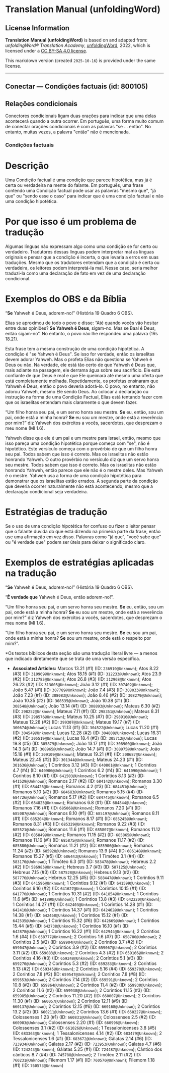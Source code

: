 # Translation Manual (unfoldingWord)

## License Information

**Translation Manual (unfoldingWord)** is based on and adapted from: _unfoldingWord® Translation Academy_, [unfoldingWord](https://unfoldingword.org/utw), 2022, which is licensed under a [CC BY-SA 4.0 license](https://creativecommons.org/licenses/by-sa/4.0/legalcode.en).

This markdown version (created `2025-10-16`) is provided under the same license.



--------------------------------

## Conectar — Condições factuais (id: 800105)

Relações condicionais
---------------------

Conectores condicionais ligam duas orações para indicar que uma delas acontecerá quando a outra ocorrer. Em português, uma forma muito comum de conectar orações condicionais é com as palavras "se ... então". No entanto, muitas vezes, a palavra "então" não é mencionada.

### Condições factuais

Descrição
=========

Uma Condição factual é uma condição que parece hipotética, mas já é certa ou verdadeira na mente do falante. Em português, uma frase contendo uma Condição factual pode usar as palavras "mesmo que", "já que" ou "sendo esse o caso" para indicar que é uma condição factual e não uma condição hipotética.

Por que isso é um problema de tradução
======================================

Algumas línguas não expressam algo como uma condição se for certo ou verdadeiro. Tradutores dessas línguas podem interpretar mal as línguas originais e pensar que a condição é incerta, o que levaria a erros em suas traduções. Mesmo que os tradutores entendam que a condição é certa ou verdadeira, os leitores podem interpretá\-la mal. Nesse caso, seria melhor traduzi\-la como uma declaração de fato em vez de uma declaração condicional.

Exemplos do OBS e da Bíblia
===========================

“**Se** Yahweh é Deus, adorem\-no!” (História 19 Quadro 6 OBS).

Elias se aproximou de todo o povo e disse: “Até quando vocês vão hesitar entre duas opiniões? **Se Yahweh é Deus**, sigam\-no. Mas se Baal é Deus, então sigam\-no”. No entanto, o povo não lhe respondeu uma palavra (1Rs 18\.21\).

Esta frase tem a mesma construção de uma condição hipotética. A condição é "se Yahweh é Deus". Se isso for verdade, então os israelitas devem adorar Yahweh. Mas o profeta Elias não questiona se Yahweh é Deus ou não. Na verdade, ele está tão certo de que Yahweh é Deus que, mais adiante na passagem, ele derrama água sobre seu sacrifício. Ele está confiante de que Deus é real e que Ele queimará até mesmo uma oferta que está completamente molhada. Repetidamente, os profetas ensinaram que Yahweh é Deus, então o povo deveria adorá\-lo. O povo, no entanto, não adorou Yahweh, mesmo Ele sendo Deus. Ao colocar a declaração ou instrução na forma de uma Condição Factual, Elias está tentando fazer com que os israelitas entendam mais claramente o que devem fazer.

“Um filho honra seu pai, e um servo honra seu mestre. **Se** eu, então, sou um pai, onde está a minha honra? **Se** eu sou um mestre, onde está a reverência por mim?” diz Yahweh dos exércitos a vocês, sacerdotes, que desprezam o meu nome (Ml 1\.6\).

Yahweh disse que ele é um pai e um mestre para Israel, então, mesmo que isso pareça uma condição hipotética porque começa com "se", não é hipotético. Este versículo começa com o provérbio de que um filho honra seu pai. Todos sabem que isso é correto. Mas os israelitas não estão honrando Yahweh. O outro provérbio no versículo diz que um servo honra seu mestre. Todos sabem que isso é correto. Mas os israelitas não estão honrando Yahweh, então parece que ele não é o mestre deles. Mas Yahweh é o mestre. Yahweh usa a forma de uma condição hipotética para demonstrar que os israelitas estão errados. A segunda parte da condição que deveria ocorrer naturalmente não está acontecendo, mesmo que a declaração condicional seja verdadeira.

Estratégias de tradução
=======================

Se o uso de uma condição hipotética for confuso ou fizer o leitor pensar que o falante duvida do que está dizendo na primeira parte da frase, então use uma afirmação em vez disso. Palavras como "já que", "você sabe que" ou "é verdade que" podem ser úteis para deixar o significado claro.

Exemplos de estratégias aplicadas na tradução
=============================================

“**Se** Yahweh é Deus, adorem\-no!” (História 19 Quadro 6 OBS).

“**É verdade que** Yahweh é Deus, então adorem\-no!”.

“Um filho honra seu pai, e um servo honra seu mestre. **Se** eu, então, sou um pai, onde está a minha honra? **Se** eu sou um mestre, onde está a reverência por mim?” diz Yahweh dos exércitos a vocês, sacerdotes, que desprezam o meu nome (Ml 1\.6\).

“Um filho honra seu pai, e um servo honra seu mestre. **Se** eu sou um pai, onde está a minha honra? **Se** sou um mestre, onde está o respeito por mim?”.

\*Os textos bíblicos desta seção são uma tradução literal livre — a menos que indicado diretamente que se trata de uma versão específica.

* **Associated Articles:** Marcos 13.21 (#1) (ID: `236910@Unknown`); Atos 8.22 (#3) (ID: `310969@Unknown`); Atos 18.15 (#1) (ID: `312233@Unknown`); Atos 23.9 (#2) (ID: `312782@Unknown`); Atos 26.8 (#3) (ID: `312968@Unknown`); Atos 26.23 (#2) (ID: `313005@Unknown`); João 3.12 (#1) (ID: `307402@Unknown`); João 5.47 (#1) (ID: `307789@Unknown`); João 7.4 (#3) (ID: `308033@Unknown`); João 7.23 (#1) (ID: `308083@Unknown`); João 8.46 (#2) (ID: `308279@Unknown`); João 10.35 (#2) (ID: `308535@Unknown`); João 10.38 (#1) (ID: `308548@Unknown`); João 13.14 (#1) (ID: `308893@Unknown`); Mateus 6.30 (#2) (ID: `298252@Unknown`); Mateus 7.11 (#1) (ID: `298351@Unknown`); Mateus 8.31 (#3) (ID: `298576@Unknown`); Mateus 10.25 (#7) (ID: `298916@Unknown`); Mateus 12.28 (#2) (ID: `299307@Unknown`); Mateus 19.17 (#7) (ID: `300674@Unknown`); Lucas 11.13 (#1) (ID: `304522@Unknown`); Lucas 11.20 (#1) (ID: `304549@Unknown`); Lucas 12.28 (#2) (ID: `304808@Unknown`); Lucas 16.31 (#2) (ID: `305519@Unknown`); Lucas 18.4 (#3) (ID: `305712@Unknown`); Lucas 19.8 (#5) (ID: `305879@Unknown`); João 13.17 (#1) (ID: `308900@Unknown`); João 14.3 (#1) (ID: `308965@Unknown`); João 14.7 (#1) (ID: `308975@Unknown`); João 15.18 (#1) (ID: `309109@Unknown`); Mateus 19.21 (#1) (ID: `300687@Unknown`); Mateus 22.45 (#2) (ID: `301344@Unknown`); Mateus 24.23 (#1) (ID: `301636@Unknown`); 1 Coríntios 3.12 (#3) (ID: `640801@Unknown`); 1 Coríntios 4.7 (#4) (ID: `640906@Unknown`); 1 Coríntios 6.2 (#4) (ID: `641090@Unknown`); 1 Coríntios 8.10 (#1) (ID: `641503@Unknown`); 1 Coríntios 8.13 (#3) (ID: `641529@Unknown`); Romanos 2.17 (#2) (ID: `684142@Unknown`); Romanos 3.30 (#1) (ID: `684426@Unknown`); Romanos 4.2 (#3) (ID: `684451@Unknown`); Romanos 5.10 (#2) (ID: `684683@Unknown`); Romanos 5.15 (#4) (ID: `684726@Unknown`); Romanos 5.17 (#2) (ID: `684745@Unknown`); Romanos 6.5 (#2) (ID: `684825@Unknown`); Romanos 6.8 (#1) (ID: `684844@Unknown`); Romanos 7.16 (#1) (ID: `685068@Unknown`); Romanos 7.20 (#1) (ID: `685087@Unknown`); Romanos 8.10 (#1) (ID: `685197@Unknown`); Romanos 8.11 (#1) (ID: `685204@Unknown`); Romanos 8.17 (#1) (ID: `685245@Unknown`); Romanos 8.31 (#3) (ID: `685329@Unknown`); Romanos 9.22 (#3) (ID: `685521@Unknown`); Romanos 11.6 (#1) (ID: `685807@Unknown`); Romanos 11.12 (#2) (ID: `685849@Unknown`); Romanos 11.15 (#2) (ID: `685865@Unknown`); Romanos 11.16 (#1) (ID: `685875@Unknown`); Romanos 11.17 (#2) (ID: `685880@Unknown`); Romanos 11.21 (#2) (ID: `685906@Unknown`); Romanos 11.24 (#2) (ID: `685928@Unknown`); Romanos 13.9 (#4) (ID: `686148@Unknown`); Romanos 15.27 (#5) (ID: `686443@Unknown`); 1 Timóteo 3.1 (#4) (ID: `583170@Unknown`); 1 Timóteo 6.3 (#1) (ID: `583478@Unknown`); Hebreus 2.2 (#2) (ID: `586983@Unknown`); Hebreus 3.7 (#3) (ID: `587125@Unknown`); Hebreus 7.15 (#3) (ID: `587528@Unknown`); Hebreus 9.13 (#2) (ID: `587776@Unknown`); Hebreus 12.25 (#5) (ID: `588447@Unknown`); 1 Coríntios 9.11 (#3) (ID: `641596@Unknown`); 1 Coríntios 9.12 (#1) (ID: `641599@Unknown`); 1 Coríntios 9.16 (#2) (ID: `641627@Unknown`); 1 Coríntios 10.15 (#1) (ID: `641770@Unknown`); 1 Coríntios 10.31 (#2) (ID: `641854@Unknown`); 1 Coríntios 11.6 (#5) (ID: `641890@Unknown`); 1 Coríntios 13.8 (#3) (ID: `642220@Unknown`); 1 Coríntios 14.27 (#1) (ID: `642403@Unknown`); 1 Coríntios 14.28 (#1) (ID: `642410@Unknown`); 1 Coríntios 14.37 (#1) (ID: `642462@Unknown`); 1 Coríntios 14.38 (#1) (ID: `642468@Unknown`); 1 Coríntios 15.12 (#1) (ID: `642535@Unknown`); 1 Coríntios 15.32 (#6) (ID: `642669@Unknown`); 1 Coríntios 15.44 (#5) (ID: `642738@Unknown`); 1 Coríntios 16.10 (#1) (ID: `642878@Unknown`); 1 Coríntios 16.22 (#1) (ID: `642944@Unknown`); 2 Coríntios 1.6 (#4) (ID: `658777@Unknown`); 2 Coríntios 1.6 (#7) (ID: `658780@Unknown`); 2 Coríntios 2.5 (#2) (ID: `658904@Unknown`); 2 Coríntios 3.7 (#2) (ID: `659047@Unknown`); 2 Coríntios 3.9 (#2) (ID: `659067@Unknown`); 2 Coríntios 3.11 (#2) (ID: `659083@Unknown`); 2 Coríntios 4.3 (#2) (ID: `659166@Unknown`); 2 Coríntios 4.16 (#3) (ID: `659248@Unknown`); 2 Coríntios 5.1 (#3) (ID: `659270@Unknown`); 2 Coríntios 5.3 (#2) (ID: `659283@Unknown`); 2 Coríntios 5.13 (#2) (ID: `659345@Unknown`); 2 Coríntios 5.16 (#4) (ID: `659370@Unknown`); 2 Coríntios 7.8 (#2) (ID: `659547@Unknown`); 2 Coríntios 7.8 (#8) (ID: `659553@Unknown`); 2 Coríntios 7.14 (#2) (ID: `659591@Unknown`); 2 Coríntios 10.8 (#2) (ID: `659864@Unknown`); 2 Coríntios 11.4 (#2) (ID: `659930@Unknown`); 2 Coríntios 11.6 (#2) (ID: `659938@Unknown`); 2 Coríntios 11.15 (#3) (ID: `659985@Unknown`); 2 Coríntios 11.20 (#2) (ID: `660007@Unknown`); 2 Coríntios 11.30 (#1) (ID: `660057@Unknown`); 2 Coríntios 12.11 (#9) (ID: `660137@Unknown`); 2 Coríntios 12.15 (#6) (ID: `660168@Unknown`); 2 Coríntios 13.2 (#2) (ID: `660211@Unknown`); 2 Coríntios 13.6 (#1) (ID: `660227@Unknown`); Colossenses 1.23 (#1) (ID: `660831@Unknown`); Colossenses 2.5 (#2) (ID: `660903@Unknown`); Colossenses 2.20 (#1) (ID: `660996@Unknown`); Colossenses 3.1 (#2) (ID: `661026@Unknown`); 1 Tessalonicenses 3.8 (#5) (ID: `683363@Unknown`); 1 Tessalonicenses 4.14 (#2) (ID: `683479@Unknown`); 2 Tessalonicenses 1.6 (#1) (ID: `683672@Unknown`); Gálatas 2.14 (#6) (ID: `723934@Unknown`); Gálatas 2.17 (#2) (ID: `723953@Unknown`); Gálatas 4.7 (#6) (ID: `724243@Unknown`); Gálatas 5.25 (#1) (ID: `724487@Unknown`); Cântico dos cânticos 8.7 (#4) (ID: `745788@Unknown`); 2 Timóteo 2.11 (#2) (ID: `760231@Unknown`); Filemom 1.17 (#1) (ID: `760570@Unknown`); Filemom 1.18 (#1) (ID: `760573@Unknown`)

